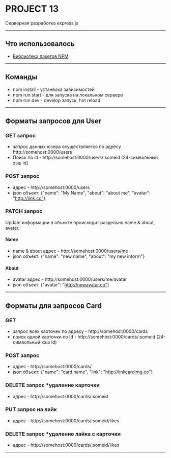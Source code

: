 # PROJECT 13

Серверная разработка express.js

____

## Что использовалось

- [Библиотека пакетов NPM](https://nodejs.org/en/download/)

____

## Команды

- npm install - устанвока зависимостей
- npm run start - для запуска на локальном сервере
- npm run dev - develop запуск, hot reload

____

## Форматы запросов для User

### GET запрос

- запрос данных юзера осуществляется по адресу http://somehost:0000/users
- Поиск по id - http://somehost:0000/users/:someid (24-символьный хэш id)

### POST запрос

- адрес - http://somehost:0000/users
- json объект: {"name": "My Name", "about": "about me", "avatar": "http://link.co"}

### PATCH запрос

Update информации в объекте происходит раздельно name & about, avatar.

#### Name

- name & about адрес - http://somehost:0000/users/me
- json объект: {"name": "new name", "about": "my new inform"}

#### About

- avatar адрес - http://somehost:0000/users/me/avatar
- json объект: {"avatar": "http://newavatar.co"}

____

## Форматы для запросов Card

### GET 
- запрос всех карточек по адресу - http://somehost:0000/cards
- поиск одной карточки по id - http://somehost:0000/cards/:someid (24-символьный хэш id)

### POST запрос

- адрес - http://somehost:0000/cards/
- json объект: {"name": "card name", "link": "http://linkcardimg.co"}

### DELETE запрос *удаление карточки

- адрес - http://somehost:0000/cards/:someid

### PUT запрос на лайк

- адрес - http://somehost:0000/cards/:someid/likes

### DELETE запрос *удаление лайка с карточки

- адрес - http://somehost:0000/cards/:someid/likes

____
